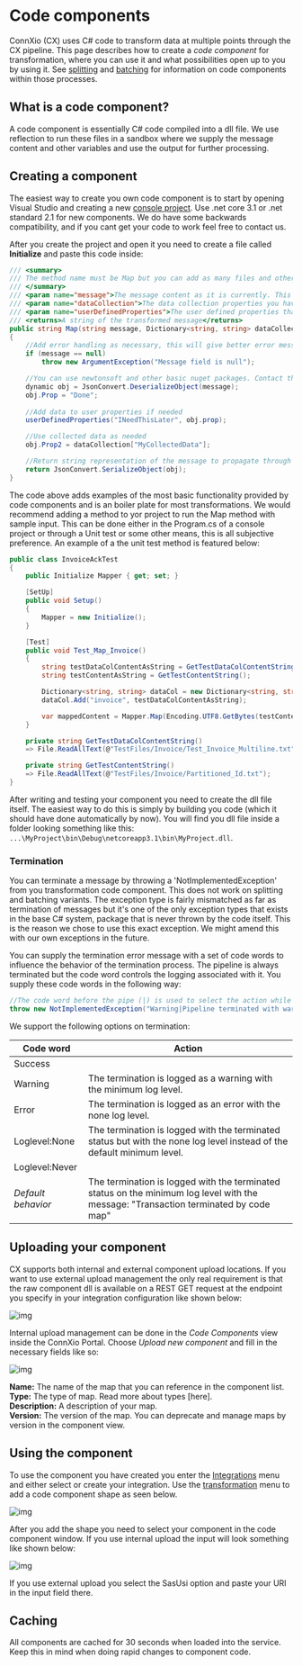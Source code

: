 # Code components

ConnXio (CX) uses C# code to transform data at multiple points through the CX pipeline. This page describes how to create a *code component* for transformation, where you can use it and what possibilities open up to you by using it. See [splitting](/Transformation/Splitting.md) and [batching](/Transformation/Batching.md) for information on code components within those processes.

## What is a code component?

A code component is essentially C# code compiled into a dll file. We use reflection to run these files in a sandbox where we supply the message content and other variables and use the output for further processing.

## Creating a component

The easiest way to create you own code component is to start by opening Visual Studio and creating a new [console project](https://docs.microsoft.com/en-us/visualstudio/get-started/csharp/tutorial-console?view=vs-2019). Use .net core 3.1 or .net standard 2.1 for new components. We do have some backwards compatibility, and if you cant get your code to work feel free to contact us.

After you create the project and open it you need to create a file called **Initialize** and paste this code inside:

```csharp
/// <summary>
/// The method name must be Map but you can add as many files and other methods that you want, and call them inside Map. But you must use this signature and return a string.
/// </summary>
/// <param name="message">The message content as it is currently. This changes as the engine runs trough different transformations</param>
/// <param name="dataCollection">The data collection properties you have collected earlier in the transformation pipeline</param>
/// <param name="userDefinedProperties">The user defined properties that are transferred with the message metadata. Put variables here to access them later outside message content.</param>
/// <returns>A string of the transformed message</returns>
public string Map(string message, Dictionary<string, string> dataCollection, Dictionary<string, string> userDefinedProperties)
{
    //Add error handling as necessary, this will give better error messages in the logs
    if (message == null)
        throw new ArgumentException("Message field is null");

    //You can use newtonsoft and other basic nuget packages. Contact the CX team if you need a non supported package.
    dynamic obj = JsonConvert.DeserializeObject(message);
    obj.Prop = "Done";
    
    //Add data to user properties if needed
    userDefinedProperties("INeedThisLater", obj.prop);

    //Use collected data as needed
    obj.Prop2 = dataCollection["MyCollectedData"];

    //Return string representation of the message to propagate through pipeline
    return JsonConvert.SerializeObject(obj);
}
```

The code above adds examples of the most basic functionality provided by code components and is an boiler plate for most transformations. We would recommend adding a method to yor project to run the Map method with sample input. This can be done either in the Program.cs of a console project or through a Unit test or some other means, this is all subjective preference. An example of a the unit test method is featured below:

```csharp
public class InvoiceAckTest
{
    public Initialize Mapper { get; set; }

    [SetUp]
    public void Setup()
    {
        Mapper = new Initialize();
    }

    [Test]
    public void Test_Map_Invoice()
    {
        string testDataColContentAsString = GetTestDataColContentString();
        string testContentAsString = GetTestContentString();

        Dictionary<string, string> dataCol = new Dictionary<string, string>();
        dataCol.Add("invoice", testDataColContentAsString);

        var mappedContent = Mapper.Map(Encoding.UTF8.GetBytes(testContentAsString), Encoding.UTF8, Encoding.UTF8, dataCol, new Dictionary<string, string>());
    }

    private string GetTestDataColContentString()
    => File.ReadAllText(@"TestFiles/Invoice/Test_Invoice_Multiline.txt");

    private string GetTestContentString()
    => File.ReadAllText(@"TestFiles/Invoice/Partitioned_Id.txt");
}
```

After writing and testing your component you need to create the dll file itself. The easiest way to do this is simply by building you code (which it should have done automatically by now). You will find you dll file inside a folder looking something like this: `...\MyProject\bin\Debug\netcoreapp3.1\bin\MyProject.dll`.

### Termination

You can terminate a message by throwing a 'NotImplementedException' from you transformation code component. This does not work on splitting and batching variants. The exception type is fairly mismatched as far as termination of messages but it's one of the only exception types that exists in the base C# system, package that is never thrown by the code itself. This is the reason we chose to use this exact exception. We might amend this with our own exceptions in the future.

You can supply the termination error message with a set of code words to influence the behavior of the termination process. The pipeline is always terminated but the code word controls the logging associated with it. You supply these code words in the following way:

```csharp
//The code word before the pipe (|) is used to select the action while the text after the pipe is used as the log event message sent via the [logging events functionality](/Logging.md).
throw new NotImplementedException("Warning|Pipeline terminated with warning");
```

We support the following options on termination:

| Code word | Action |
|---|---|
| Success| | The termination is logged as a success with the minimum log level.|
| Warning | The termination is logged as a warning with the minimum log level. |
| Error | The termination is logged as an error with the none log level. |
| Loglevel:None | The termination is logged with the terminated status but with the none log level instead of the default minimum level.|
| Loglevel:Never| | The termination is not logged at all.|
| *Default behavior* | The termination is logged with the terminated status on the minimum log level with the message: "Transaction terminated by code map" |

## Uploading your component

CX supports both internal and external component upload locations. If you want to use external upload management the only real requirement is that the raw component dll is available on a REST GET request at the endpoint you specify in your integration configuration like shown below:

![img](https://cmhpictsa.blob.core.windows.net/pictures/Code%20Mapping%20Self%20hosted.PNG?sv=2020-04-08&st=2021-10-20T11%3A20%3A16Z&se=2040-10-21T11%3A20%3A00Z&sr=b&sp=r&sig=iwI0j%2Fyh8iCN48%2BrktJaxgGrqXqA9DmOl5sT2HHCyMU%3D)

Internal upload management can be done in the *Code Components* view inside the ConnXio Portal. Choose *Upload new component* and fill in the necessary fields like so:

![img](https://cmhpictsa.blob.core.windows.net/pictures/Internal%20code%20mapping.PNG?sv=2020-04-08&st=2021-10-20T11%3A25%3A22Z&se=2040-10-21T11%3A25%3A00Z&sr=b&sp=r&sig=xPBSb9XGhTGJvEuCQBVEttFnvsXigrtdyKzwmbgFWzk%3D)

**Name:** The name of the map that you can reference in the component list.\
**Type:** The type of map. Read more about types [here].\
**Description:** A description of your map.\
**Version:** The version of the map. You can deprecate and manage maps by version in the component view.

## Using the component

To use the component you have created you enter the [Integrations](/Integrations/Creating%20integrations.md) menu and either select or create your integration. Use the [transformation](/Transformation/Overview.md) menu to add a code component shape as seen below.

![img](https://cmhpictsa.blob.core.windows.net/pictures/Code%20mapping%20add%20tranformation.png?sv=2020-04-08&st=2021-10-21T11%3A01%3A19Z&se=2040-10-22T11%3A01%3A00Z&sr=b&sp=r&sig=7sKZFsU0p1B4EJDZowq6aAL8GDtkm2tkpbw94JjzTlo%3D)

After you add the shape you need to select your component in the code component window. If you use internal upload the input will look something like shown below:

![img](https://cmhpictsa.blob.core.windows.net/pictures/Code%20Mapping%20select%20mapping.PNG?sv=2020-04-08&st=2021-10-21T11%3A05%3A02Z&se=2040-10-22T11%3A05%3A00Z&sr=b&sp=r&sig=8ViYt9AB%2B5blz8GJvbT4rsuHNXfZsWN%2Fj8IxhjdEteM%3D)

If you use external upload you select the SasUsi option and paste your URI in the input field there.

## Caching

All components are cached for 30 seconds when loaded into the service. Keep this in mind when doing rapid changes to component code.

